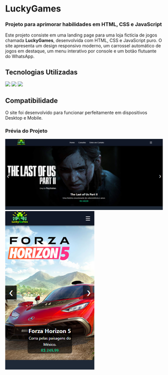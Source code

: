<h1>LuckyGames</h1>

<h3>Projeto para aprimorar habilidades em HTML, CSS e JavaScript</h3>

<p>
    Este projeto consiste em uma landing page para uma loja fictícia de jogos chamada <strong>LuckyGames</strong>, desenvolvida com HTML, CSS e JavaScript puro. O site apresenta um design responsivo moderno, um carrossel automático de jogos em destaque, um menu interativo por console e um botão flutuante do WhatsApp.
</p>

<h2>Tecnologias Utilizadas</h2>

<p>
    <img src="https://img.shields.io/badge/HTML5-E34F26?style=for-the-badge&logo=html5&logoColor=white">
    <img src="https://img.shields.io/badge/CSS3-1572B6?style=for-the-badge&logo=css3&logoColor=white">
    <img src="https://img.shields.io/badge/JavaScript-323330?style=for-the-badge&logo=javascript&logoColor=F7DF1E">
</p>

<h2>Compatibilidade</h2>

<p>O site foi desenvolvido para funcionar perfeitamente em dispositivos Desktop e Mobile.</p>

<h3>Prévia do Projeto</h3>

<p>
    <img src="https://github.com/luchs8/Lucky-Games/blob/main/img/LuckygamesDesktop.png" alt="Visualização da versão Desktop">
    <img src="https://github.com/luchs8/Lucky-Games/blob/main/img/LuckyGamesMobile2.png" alt="Visualização da versão Mobile">
</p>
